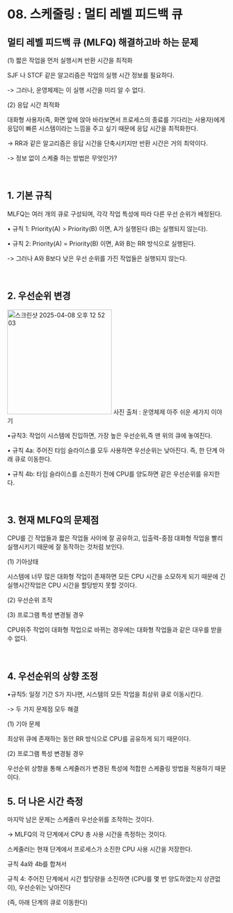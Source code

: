 # 08. 스케줄링 : 멀티 레벨 피드백 큐


## 멀티 레벨 피드백 큐 (MLFQ) 해결하고바 하는 문제
(1) 짧은 작업을 먼저 실행시켜 반환 시간을 최적화


SJF 나 STCF 같은 알고리즘은 작업의 실행 시간 정보를 필요하다.


-> 그러나, 운영체제는 이 실행 시간을 미리 알 수 없다. 


(2) 응답 시간 최적화


대화형 사용자(즉, 화면 앞에 앉아 바라보면서 프로세스의 종료를 기다리는 사용자)에게 응답이 빠른 시스템이라는 느낌을 주고 싶기 때문에 응답 시간을 최적화한다. 


-> RR과 같은 알고리즘은 응답 시간을 단축시키지만 반환 시간은 거의 최악이다. 




-> 정보 없이 스케줄 하는 방법은 무엇인가?


<br>

## 1.  기본 규칙
MLFQ는 여러 개의 큐로 구성되며, 각각 작업 특성에 따라 다른 우선 순위가 배정된다.


• 규칙 1: Priority(A) > Priority(B) 이면, A가 실행된다 (B는 실행되지 않는다).


• 규칙 2: Priority(A) = Priority(B) 이면, A와 B는 RR 방식으로 실행된다.


-> 그러나 A와 B보다 낮은 우선 순위를 가진 작업들은 실행되지 않는다.

<br>

## 2. 우선순위 변경

<img width="240" alt="스크린샷 2025-04-08 오후 12 52 03" src="https://github.com/user-attachments/assets/d17888fc-9163-4e68-a6a7-4145e8f0930e" />
사진 출처 : 운영체제 아주 쉬운 세가지 이야기

•규칙3: 작업이 시스템에 진입하면, 가장 높은 우선순위,즉 맨 위의 큐에 놓여진다.


• 규칙 4a: 주어진 타임 슬라이스를 모두 사용하면 우선순위는 낮아진다. 즉, 한 단계 아래 큐로 이동한다.


• 규칙 4b: 타임 슬라이스를 소진하기 전에 CPU를 양도하면 같은 우선순위를 유지한다.


<br>

## 3. 현재 MLFQ의 문제점

CPU를 긴 작업들과 짧은 작업들 사이에 잘 공유하고, 입출력-중점 대화형 작업을 빨리 실행시키기 때문에 잘 동작하는 것처럼 보인다. 


(1) 기아상태


시스템에 너무 많은 대화형 작업이 존재하면 모든 CPU 시간을 소모하게 되기 때문에 긴 실행시간작업은 CPU 시간을 할당받지 못할 것이다.


(2) 우선순위 조작


(3) 프로그램 특성 변경될 경우


CPU위주 작업이 대화형 작업으로 바뀌는 경우에는 대화형 작업들과 같은 대우를 받을 수 없다.


<br>

## 4. 우선순위의 상향 조정


•규칙5: 일정 기간 S가 지나면, 시스템의 모든 작업을 최상위 큐로 이동시킨다.


-> 두 가지 문제점 모두 해결


(1) 기아 문제


최상위 큐에 존재하는 동안 RR 방식으로 CPU를 공유하게 되기 때문이다.


(2) 프로그램 특성 변경될 경우


우선순위 상향을 통해 스케줄러가 변경된 특성에 적합한 스케줄링 방법을 적용하기 때문이다.



## 5. 더 나은 시간 측정


마지막 남은 문제는 스케줄러 우선순위를 조작하는 것이다.


-> MLFQ의 각 단계에서 CPU 총 사용 시간을 측정하는 것이다.


스케줄러는 현재 단계에서 프로세스가 소진한 CPU 사용 시간을 저장한다.




규칙 4a와 4b를 합쳐서

규칙 4: 주어진 단계에서 시간 할당량을 소진하면 (CPU를 몇 번 양도하였는지 상관없이), 우선순위는 낮아진다 

(즉, 아래 단계의 큐로 이동한다)

